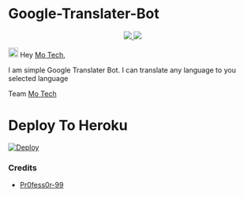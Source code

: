 # Google-Translater-Bot


  </a>
</p>
<p align="center">
  <a href="https://github.com/PR0FESS0R-99/Google-Translater-Bot/stargazers">
    <img src="https://img.shields.io/github/stars/PR0FESS0R-99/Google-Translater-Bot?style=social">

  </a>
  
  <a href="https://github.com/PR0FESS0R-99/Google-Translater-Bot/fork">
    <img src="https://img.shields.io/github/forks/PR0FESS0R-99/Google-Translater-Bot?label=Fork&style=social">

  </a>  
</p>

<img src="https://github.com/Mo-Tech-MRK-YT/Mo-Tech-MRK-YT/blob/main/gifs/Hi.gif" width="20px"> Hey [Mo Tech](https://Telegram.dog/Mo_Tech_Group),

I am simple Google Translater Bot.
I can translate any language to you selected language
 
  Team [Mo Tech](https://Telegram.dog/Mo_Tech_YT)

# Deploy To Heroku

[![Deploy](https://www.herokucdn.com/deploy/button.svg)](https://heroku.com/deploy?template=https://github.com/PR0FESS0R-99/Google-Translater-Bot)

### Credits
* [Pr0fess0r-99](https://github.com/PR0FESS0R-99)
